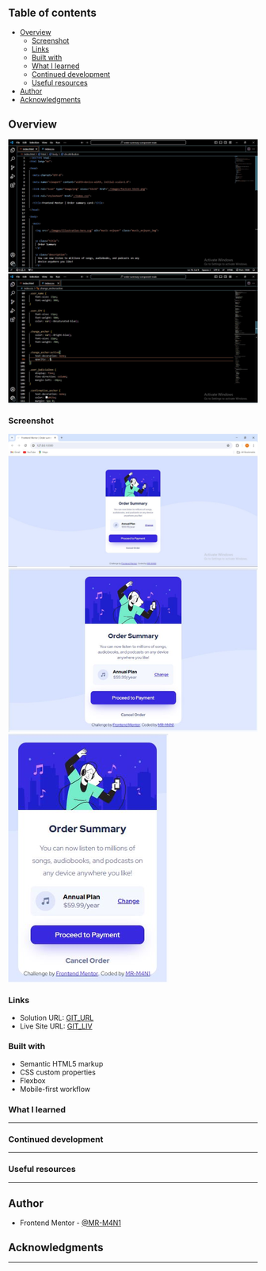 ## Table of contents

- [Overview](#overview)
  - [Screenshot](#screenshot)
  - [Links](#links)
  - [Built with](#built-with)
  - [What I learned](#what-i-learned)
  - [Continued development](#continued-development)
  - [Useful resources](#useful-resources)
- [Author](#author)
- [Acknowledgments](#acknowledgments)

## Overview

![](./images/HTML_overview.JPG)
![](./images/CSS_overview.JPG)

### Screenshot

![](./images/Screenshot_desktop.JPG)
![](./images/Screenshot_tablet.JPG)
![](./images/Screenshot_mobile.JPG)



### Links

- Solution URL: [GIT_URL](https://github.com/MR-M4N1/Order_summary_card)
- Live Site URL: [GIT_LIV]()


### Built with

- Semantic HTML5 markup
- CSS custom properties
- Flexbox
- Mobile-first workflow

### What I learned

--------------------------------------------

### Continued development

--------------------------------------------
### Useful resources

--------------------------------------------
## Author

- Frontend Mentor - [@MR-M4N1](https://www.frontendmentor.io/home)

## Acknowledgments

-------------------------------------------
